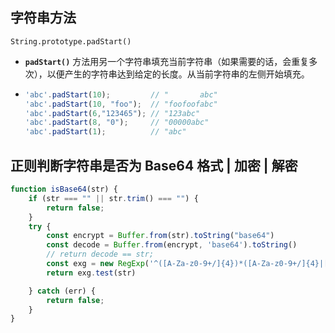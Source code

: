## 字符串方法

`String.prototype.padStart()`

- **`padStart()`** 方法用另一个字符串填充当前字符串（如果需要的话，会重复多次），以便产生的字符串达到给定的长度。从当前字符串的左侧开始填充。

- ```js
  'abc'.padStart(10);         // "       abc"
  'abc'.padStart(10, "foo");  // "foofoofabc"
  'abc'.padStart(6,"123465"); // "123abc"
  'abc'.padStart(8, "0");     // "00000abc"
  'abc'.padStart(1);          // "abc"
  ```

  

## 正则判断字符串是否为 Base64 格式 | 加密 | 解密

```js
function isBase64(str) {
	if (str === "" || str.trim() === "") {
		return false;
	}
	try {
		const encrypt = Buffer.from(str).toString("base64") 
		const decode = Buffer.from(encrypt, 'base64').toString()
		// return decode == str;
		const exg = new RegExp('^([A-Za-z0-9+/]{4})*([A-Za-z0-9+/]{4}|[A-Za-z0-9+/]{3}=|[A-Za-z0-9+/]{2}==)$');
		return exg.test(str)

	} catch (err) {
		return false;
	}
}
```

